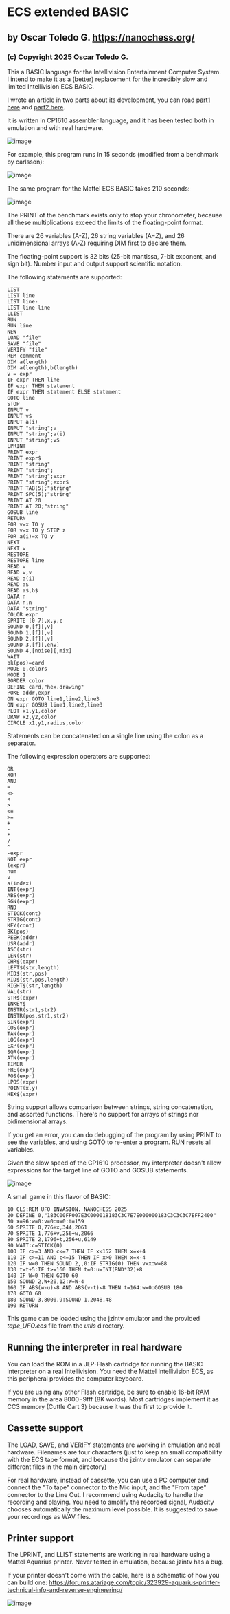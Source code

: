 # ECS extended BASIC

## by Oscar Toledo G. https://nanochess.org/

### (c) Copyright 2025 Oscar Toledo G.

This a BASIC language for the Intellivision Entertainment Computer System. I intend to make it as a (better) replacement for the incredibly slow and limited Intellivision ECS BASIC.

I wrote an article in two parts about its development, you can read [part1 here](https://nanochess.org/ecs_basic.html) and [part2 here](https://nanochess.org/ecs_basic_2.html).

It is written in CP1610 assembler language, and it has been tested both in emulation and with real hardware.

![image](README0.jpg)

For example, this program runs in 15 seconds (modified from a benchmark by carlsson):

![image](shot0006.gif)

The same program for the Mattel ECS BASIC takes 210 seconds:

![image](shot0005.gif)

The PRINT of the benchmark exists only to stop your chronometer, because all these multiplications exceed the limits of the floating-point format.

There are 26 variables (A-Z), 26 string variables (A$-Z$), and 26 unidimensional arrays (A-Z) requiring DIM first to declare them.

The floating-point support is 32 bits (25-bit mantissa, 7-bit exponent, and sign bit). Number input and output support scientific notation.

The following statements are supported:
    
    LIST
    LIST line
    LIST line-
    LIST line-line
    LLIST
    RUN
    RUN line
    NEW
    LOAD "file"
    SAVE "file"
    VERIFY "file"
    REM comment
    DIM a(length)
    DIM a(length),b(length)
    v = expr
    IF expr THEN line
    IF expr THEN statement
    IF expr THEN statement ELSE statement
    GOTO line
    STOP
    INPUT v
    INPUT v$
    INPUT a(i)
    INPUT "string";v
    INPUT "string";a(i)
    INPUT "string";v$
    LPRINT
    PRINT expr
    PRINT expr$
    PRINT "string"
    PRINT "string";
    PRINT "string";expr
    PRINT "string";expr$
    PRINT TAB(5);"string"
    PRINT SPC(5);"string"
    PRINT AT 20
    PRINT AT 20;"string"
    GOSUB line
    RETURN
    FOR v=x TO y
    FOR v=x TO y STEP z
    FOR a(i)=x TO y
    NEXT
    NEXT v
    RESTORE
    RESTORE line
    READ v
    READ v,v
    READ a(i)
    READ a$
    READ a$,b$
    DATA n
    DATA n,n
    DATA "string"
    COLOR expr
    SPRITE [0-7],x,y,c
    SOUND 0,[f][,v]
    SOUND 1,[f][,v]
    SOUND 2,[f][,v]
    SOUND 3,[f][,env]
    SOUND 4,[noise][,mix]
    WAIT     
    bk(pos)=card   
    MODE 0,colors
    MODE 1
    BORDER color
    DEFINE card,"hex.drawing"
    POKE addr,expr
    ON expr GOTO line1,line2,line3
    ON expr GOSUB line1,line2,line3
    PLOT x1,y1,color
    DRAW x2,y2,color
    CIRCLE x1,y1,radius,color
    
Statements can be concatenated on a single line using the colon as a separator.

The following expression operators are supported:

    OR
    XOR
    AND
    =
    <>
    <
    >
    <=
    >=
    +
    -
    *
    /
    ^
    -expr
    NOT expr
    (expr)
    num
    v
    a(index)
    INT(expr)
    ABS(expr)
    SGN(expr)
    RND
    STICK(cont)
    STRIG(cont)
    KEY(cont)
    BK(pos)
    PEEK(addr)
    USR(addr)
    ASC(str)
    LEN(str)
    CHR$(expr)
    LEFT$(str,length)
    MID$(str,pos)
    MID$(str,pos,length)
    RIGHT$(str,length)
    VAL(str)
    STR$(expr)
    INKEY$
    INSTR(str1,str2)
    INSTR(pos,str1,str2)
    SIN(expr)
    COS(expr)
    TAN(expr)
    LOG(expr)
    EXP(expr)
    SQR(expr)
    ATN(expr)
    TIMER
    FRE(expr)
    POS(expr)
    LPOS(expr)
    POINT(x,y)
    HEX$(expr)
    
String support allows comparison between strings, string concatenation, and assorted functions. There's no support for arrays of strings nor bidimensional arrays.

If you get an error, you can do debugging of the program by using PRINT to see the variables, and using GOTO to re-enter a program. RUN resets all variables.

Given the slow speed of the CP1610 processor, my interpreter doesn't allow expressions for the target line of GOTO and GOSUB statements.

![image](shot0004.gif)

A small game in this flavor of BASIC:

    10 CLS:REM UFO INVASION. NANOCHESS 2025
    20 DEFINE 0,"183C00FF007E3C000018183C3C7E7E000000183C3C3C3C7EFF2400"
    50 x=96:w=0:v=0:u=0:t=159
    60 SPRITE 0,776+x,344,2061
    70 SPRITE 1,776+v,256+w,2066
    80 SPRITE 2,1796+t,256+u,6149
    90 WAIT:c=STICK(0)
    100 IF c>=3 AND c<=7 THEN IF x<152 THEN x=x+4
    110 IF c>=11 AND c<=15 THEN IF x>0 THEN x=x-4
    120 IF w=0 THEN SOUND 2,,0:IF STRIG(0) THEN v=x:w=88
    130 t=t+5:IF t>=160 THEN t=0:u=INT(RND*32)+8
    140 IF W=0 THEN GOTO 60
    150 SOUND 2,W+20,12:W=W-4
    160 IF ABS(w-u)<8 AND ABS(v-t)<8 THEN t=164:w=0:GOSUB 180
    170 GOTO 60
    180 SOUND 3,8000,9:SOUND 1,2048,48
    190 RETURN

This game can be loaded using the jzintv emulator and the provided _tape_UFO.ecs_ file from the _utils_ directory.
 
## Running the interpreter in real hardware

You can load the ROM in a JLP-Flash cartridge for running the BASIC interpreter on a real Intellivision. You need the Mattel Intellivision ECS, as this peripheral provides the computer keyboard.

If you are using any other Flash cartridge, be sure to enable 16-bit RAM memory in the area $8000-$9fff (8K words). Most cartridges implement it as CC3 memory (Cuttle Cart 3) because it was the first to provide it.

## Cassette support

The LOAD, SAVE, and VERIFY statements are working in emulation and real hardware. Filenames are four characters (just to keep an small compatibility with the ECS tape format, and because the jzintv emulator can separate different files in the main directory)

For real hardware, instead of cassette, you can use a PC computer and connect the "To tape" connector to the Mic input, and the "From tape" connector to the Line Out. I recommend using Audacity to handle the recording and playing. You need to amplify the recorded signal, Audacity chooses automatically the maximum level possible. It is suggested to save your recordings as WAV files.

## Printer support

The LPRINT, and LLIST statements are working in real hardware using a Mattel Aquarius printer. Never tested in emulation, because jzintv has a bug.

If your printer doesn't come with the cable, here is a schematic of how you can build one: https://forums.atariage.com/topic/323929-aquarius-printer-technical-info-and-reverse-engineering/

![image](README1.jpg)

